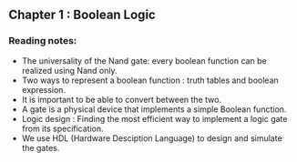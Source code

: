 ## Chapter 1 : Boolean Logic

### Reading notes:
- The universality of the Nand gate: every boolean function can be realized using Nand only.
- Two ways to represent a boolean function : truth tables and boolean expression. 
- It is important to be able to convert between the two.
- A gate is a physical device that implements a simple Boolean function.
- Logic design : Finding the most efficient way to implement a logic gate from its specification. 
- We use HDL (Hardware Desciption Language) to design and simulate the gates.
